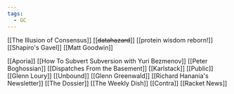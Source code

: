 ```yaml
---
tags:
  - GC
---
```


[[The Illusion of Consensus]]
[[~~datahazard~~]]
[[protein wisdom reborn!]]
[[Shapiro's Gavel]]
[[Matt Goodwin]]


[[Aporia]]
[[How To Subvert Subversion with Yuri Bezmenov]]
[[Peter Boghossian]]
[[Dispatches From the Basement]]
[[Karlstack]]
[[Public]]
[[Glenn Loury]]
[[Unbound]]
[[Glenn Greenwald]]
[[Richard Hanania's Newsletter]]
[[The Dossier]]
[[The Weekly Dish]]
[[Contra]]
[[Racket News]]
